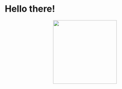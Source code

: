 # Hello there!


 <div id="header" align="center">
  <img src="https://media.giphy.com/media/gH9mmqt8VKfe0/giphy.gif" width="200"/>
</div>
